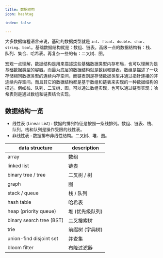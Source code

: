 ```yaml
---
title: 数据结构
icon: hashtag

index: false

---
```


  大多数据编程语言来说，基础的数据类型就是 `int`、`float`、`double`、`char`、`string`、`bool`。基础数据结构就是：数组、链表。高级一点的数据结构有：栈、队列、集合、哈希表。再复杂一些的有：二叉树、图。
  
  宏观一点理解，数据结构是用来描述这些基础数据类型内存布局，也可以理解为是基础数据类型的容器。而最为底层的数据结构就是数组和链表，数组是描述了一块存储相同数据类型的连续内存空间，而链表则是存储数据类型并通过指针连接的非连续内存空间。而且其它的数据结构都是基于数组和链表来实现的一种数据结构的描述。例如栈、队列、二叉树、图，可以通过数组实现，也可以通过链表实现；哈希表则是通过数组和链表结合实现。

<!-- more -->

## 数据结构一览

- 线性表 (Linear List) : 数据的排列特征是按照一条线排列。数组、链表、栈、队列。栈和队列是操作受限的线性表。
- 非线性表 : 数据排布非线性结构。二叉树、堆、图。

| data structure | description
| -- | --
| array                     | 数组
| linked list               | 链表
| binary tree / tree        | 二叉树 / 树
| graph                     | 图
| stack / queue             | 栈 / 队列
| hash table                | 哈希表
| heap (priority queue)     | 堆 (优先级队列)
| binary search tree (BST)  | 二叉搜索树
| trie                      | 前缀树 (字典树)
| union-find disjoint set   | 并查集
| bloom filter              | 布隆过滤器